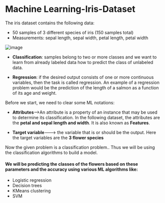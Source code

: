 # Machine Learning-Iris-Dataset

The iris dataset contains the following data:
- 50 samples of 3 different species of iris (150 samples total)
- Measurements: sepal length, sepal width, petal length, petal width

![image](https://user-images.githubusercontent.com/54211989/128305741-7a56ac2b-64eb-4f52-91e7-e7feb5702e98.png)

- **Classification**: samples belong to two or more classes and we want to learn from already labeled data how to predict the class of unlabeled data.

- **Regression**: if the desired output consists of one or more continuous variables, then the task is called regression. An example of a regression problem would be the prediction of the length of a salmon as a function of its age and weight.

Before we start, we need to clear some ML notations:

- **Attributes**-->An attribute is a property of an instance that may be used to determine its classification. In the following dataset, the attributes are the **petal and sepal length and width**. It is also known as **Features**.

- **Target variable**---> the variable that is or should be the output. Here the target variables are the **3 flower species**

Now the given problem is a classification problem.. Thus we will be using the classification algorithms to build a model.

#### We will be predicting the classes of the flowers based on these parameters and the accuracy using various ML algorithms like:
- Logistic regression
- Decision trees
- KMeans clustering
- SVM


